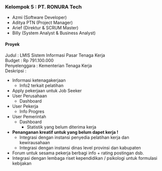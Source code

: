 ### Kelompok 5 : PT. RONURA Tech
- Azmi (Software Developer)
- Aditya PTN (Project Manager)
- Arief (Direktur & SCRUM Master)
- Billy (System Analyst & Business Analyst)

#### Proyek
Judul : LMIS Sistem Informasi Pasar Tenaga Kerja <br>
Budget : Rp 791.100.000<br>
Penyelenggara : Kementerian Tenaga Kerja<br>
Deskripsi :
- Informasi ketenagakerjaan
  - Info2 terkait pelatihan
- Apply pekerjaan untuk Job Seeker
- User Perusahaan
  - Dashboard
- User Pekerja
  - Info Progres
- User Pemerintah
  - Dashboard
    - Statistik yang belum diterima kerja
- **Penanganan kreatif untuk yang belum dapet kerja !**
  - Integrasi dengan instansi penyedia pelatihan kerja dan kewirausahaan
  - Integrasi dengan instansi dinas level provinsi dan kabupaten
- Forum untuk sesama pekerja berbagi info + rating postingan dsb.
- Integrasi dengan lembaga riset kependidikan / psikologi untuk formulasi kebijakan
